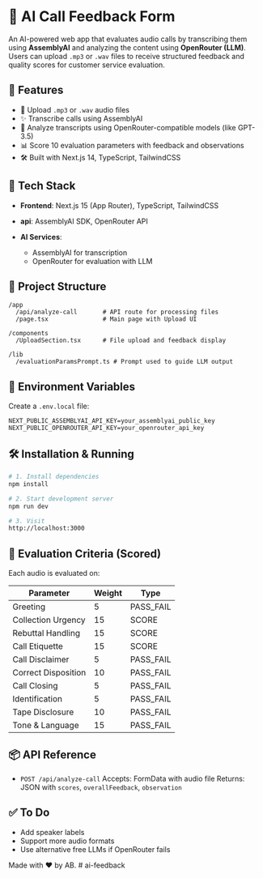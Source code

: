 # 🎷 AI Call Feedback Form

An AI-powered web app that evaluates audio calls by transcribing them using **AssemblyAI** and analyzing the content using **OpenRouter (LLM)**. Users can upload `.mp3` or `.wav` files to receive structured feedback and quality scores for customer service evaluation.

## 🚀 Features

* 🎤 Upload `.mp3` or `.wav` audio files
* ✨ Transcribe calls using AssemblyAI
* 🧠 Analyze transcripts using OpenRouter-compatible models (like GPT-3.5)
* 📊 Score 10 evaluation parameters with feedback and observations
* 🛠 Built with Next.js 14, TypeScript, TailwindCSS

## 🧹 Tech Stack

* **Frontend**: Next.js 15 (App Router), TypeScript, TailwindCSS
* **api**: AssemblyAI SDK, OpenRouter API
* **AI Services**:

  * AssemblyAI for transcription
  * OpenRouter for evaluation with LLM

## 📁 Project Structure

```
/app
  /api/analyze-call       # API route for processing files
  /page.tsx               # Main page with Upload UI

/components
  /UploadSection.tsx      # File upload and feedback display

/lib
  /evaluationParamsPrompt.ts # Prompt used to guide LLM output
```

## 🔐 Environment Variables

Create a `.env.local` file:

```
NEXT_PUBLIC_ASSEMBLYAI_API_KEY=your_assemblyai_public_key
NEXT_PUBLIC_OPENROUTER_API_KEY=your_openrouter_api_key
```

## 🛠 Installation & Running

```bash
# 1. Install dependencies
npm install

# 2. Start development server
npm run dev

# 3. Visit
http://localhost:3000
```

## 🧪 Evaluation Criteria (Scored)

Each audio is evaluated on:

| Parameter           | Weight | Type       |
| ------------------- | ------ | ---------- |
| Greeting            | 5      | PASS\_FAIL |
| Collection Urgency  | 15     | SCORE      |
| Rebuttal Handling   | 15     | SCORE      |
| Call Etiquette      | 15     | SCORE      |
| Call Disclaimer     | 5      | PASS\_FAIL |
| Correct Disposition | 10     | PASS\_FAIL |
| Call Closing        | 5      | PASS\_FAIL |
| Identification      | 5      | PASS\_FAIL |
| Tape Disclosure     | 10     | PASS\_FAIL |
| Tone & Language     | 15     | PASS\_FAIL |

## 📦 API Reference

* `POST /api/analyze-call`
  Accepts: FormData with audio file
  Returns: JSON with `scores`, `overallFeedback`, `observation`

## ✅ To Do

* Add speaker labels
* Support more audio formats
* Use alternative free LLMs if OpenRouter fails


Made with ❤️ by AB.
#   a i - f e e d b a c k  
 